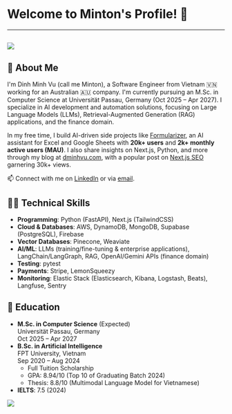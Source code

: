 # Welcome to Minton's Profile! 👋
---
![](https://komarev.com/ghpvc/?username=dminhvu&color=blueviolet&label=Profile+Visits)
---
## 🚀 About Me
I'm Dinh Minh Vu (call me Minton), a Software Engineer from Vietnam 🇻🇳 working for an Australian 🇦🇺 company. I'm currently pursuing an M.Sc. in Computer Science at Universität Passau, Germany (Oct 2025 – Apr 2027). I specialize in AI development and automation solutions, focusing on Large Language Models (LLMs), Retrieval-Augmented Generation (RAG) applications, and the finance domain.

In my free time, I build AI-driven side projects like [Formularizer](https://formularizer.com), an AI assistant for Excel and Google Sheets with **20k+ users** and **2k+ monthly active users (MAU)**. I also share insights on Next.js, Python, and more through my blog at [dminhvu.com](https://dminhvu.com), with a popular post on [Next.js SEO](https://dminhvu.com/post/nextjs-seo) garnering 30k+ views.

📫 Connect with me on [LinkedIn](https://linkedin.com/in/dminhvu02) or via [email](mailto:dminhvu.work@gmail.com).

## 👨‍💻 Technical Skills
- **Programming**: Python (FastAPI), Next.js (TailwindCSS)
- **Cloud & Databases**: AWS, DynamoDB, MongoDB, Supabase (PostgreSQL), Firebase
- **Vector Databases**: Pinecone, Weaviate
- **AI/ML**: LLMs (training/fine-tuning & enterprise applications), LangChain/LangGraph, RAG, OpenAI/Gemini APIs (finance domain)
- **Testing**: pytest
- **Payments**: Stripe, LemonSqueezy
- **Monitoring**: Elastic Stack (Elasticsearch, Kibana, Logstash, Beats), Langfuse, Sentry

## 🏫 Education
- **M.Sc. in Computer Science** (Expected)  
  Universität Passau, Germany  
  Oct 2025 – Apr 2027
- **B.Sc. in Artificial Intelligence**  
  FPT University, Vietnam  
  Sep 2020 – Aug 2024  
  - Full Tuition Scholarship  
  - GPA: 8.94/10 (Top 10 of Graduating Batch 2024)  
  - Thesis: 8.8/10 (Multimodal Language Model for Vietnamese)  
- **IELTS**: 7.5 (2024)

![](https://hit.yhype.me/github/profile?user_id=40064060)
